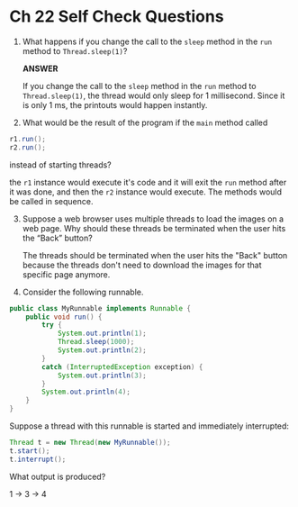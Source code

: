 # Ch 22 Self Check Questions

1. What happens if you change the call to the `sleep` method in the `run` method to `Thread.sleep(1)`?
   
   **ANSWER**
   
   If you change the call to the `sleep` method in the `run` method to `Thread.sleep(1)`, the thread would only sleep for 1 millisecond. Since it is only 1 ms, the printouts would happen instantly.   

2. What would be the result of the program if the `main` method called
```java
r1.run();
r2.run();
```

  instead of starting threads?  

   the `r1` instance would execute it's code and it will exit the `run` method after it was done, and then the `r2` instance would execute. The methods would be called in sequence.   

3. Suppose a web browser uses multiple threads to load the images on a web page. Why should these threads be terminated when the user hits the “Back” button?

   The threads should be terminated when the user hits the "Back" button because the threads don't need to download the images for that specific page anymore.   

4. Consider the following runnable.
```java
public class MyRunnable implements Runnable {
    public void run() {
        try {
            System.out.println(1);
            Thread.sleep(1000);
            System.out.println(2);
        }
        catch (InterruptedException exception) {
            System.out.println(3);
        }
        System.out.println(4);
    }
}
```
Suppose a thread with this runnable is started and immediately interrupted:
```java
Thread t = new Thread(new MyRunnable());
t.start();
t.interrupt();
```
What output is produced?

1 -> 3 -> 4